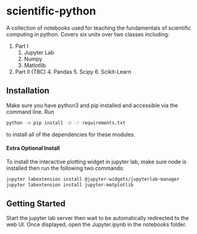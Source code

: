 # scientific-python
A collection of notebooks used for teaching the fundamentals of scientific computing in python. Covers six units over two classes including:

1. Part I
    1. Jupyter Lab
    2. Numpy
    3. Matlotlib
2. Part II (TBC)
    4. Pandas
    5. Scipy
    6. Scikit-Learn

## Installation
Make sure you have python3 and pip installed and accessible via the command line. Run 

```bash
python -m pip install -U -r requirements.txt
```

to install all of the dependencies for these modules. 

#### Extra Optional Install

To install the interactive plotting widget in jupyter lab, make sure node is installed then run the following two commands:

```bash
jupyter labextension install @jupyter-widgets/jupyterlab-manager
jupyter labextension install jupyter-matplotlib
```

## Getting Started

Start the jupyter lab server then wait to be automatically redirected to the web UI. Once displayed, open the Jupyter.ipynb in the notebooks folder.